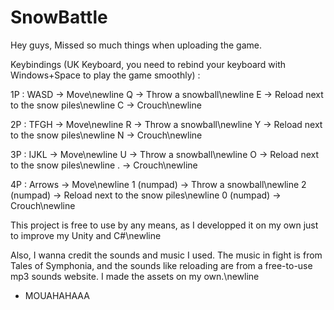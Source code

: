 # SnowBattle

Hey guys,
Missed so much things when uploading the game.

Keybindings (UK Keyboard, you need to rebind your keyboard with Windows+Space to play the game smoothly) :

1P : WASD -> Move\newline
     Q    -> Throw a snowball\newline
     E    -> Reload next to the snow piles\newline
     C    -> Crouch\newline
     
2P : TFGH -> Move\newline
     R    -> Throw a snowball\newline
     Y    -> Reload next to the snow piles\newline
     N    -> Crouch\newline
          
3P : IJKL -> Move\newline
     U    -> Throw a snowball\newline
     O    -> Reload next to the snow piles\newline
     .    -> Crouch\newline
          
4P : Arrows       -> Move\newline
     1 (numpad)   -> Throw a snowball\newline
     2 (numpad)   -> Reload next to the snow piles\newline
     0 (numpad)   -> Crouch\newline
     
This project is free to use by any means, as I developped it on my own just to improve my Unity and C#\newline

Also, I wanna credit the sounds and music I used. The music in fight is from Tales of Symphonia, and the sounds like reloading are from a free-to-use mp3 sounds website.
I made the assets on my own.\newline

- MOUAHAHAAA
